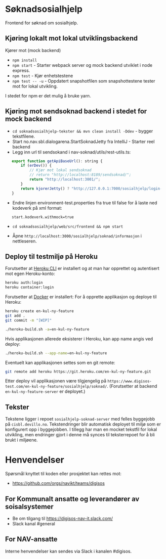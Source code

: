Søknadsosialhjelp
================

Frontend for søknad om sosialhjelp. 

## Kjøring lokalt mot lokal utviklingsbackend

Kjører mot (mock backend)

* `npm install` 
* `npm start` - Starter webpack server og mock backend utviklet i node express.
* `npm test` - Kjør enhetstestene
* `npm test -- -u` - Oppdatert snapshotfilen som snapshottestene tester mot for lokal utvikling. 

I stedet for npm er det mulig å bruke yarn.
 
 ## Kjøring mot sendsoknad backend i stedet for mock backend
 
 * `cd soknadsosialhjelp-tekster && mvn clean install -Ddev` - bygger tekstfilene.
 * Start no.nav.sbl.dialogarena.StartSoknadJetty fra IntelliJ - Starter reel backend
 * Legg inn url til sendsokand i nav-soknad/utils/rest-utils.ts:
 
 ```javascript
    export function getApiBaseUrl(): string {
        if (erDev()) {
        	// Kjør mot lokal sendsoknad
            // return "http://localhost:8189/sendsoknad/";
            return "http://localhost:3001/";
        }
        return kjorerJetty() ? "http://127.0.0.1:7000/sosialhjelp/login-api/soknad-api/" : "/sendsoknad/";
    }
 ```

 * Endre linjen environment-test.properties fra true til false for å laste ned kodeverk på xml format:
 ```
    start.kodeverk.withmock=true
 ```
 * `cd soknadsosialhjelp/web/src/frontend && npm start`

 * Åpne `http://localhost:3000/sosialhjelp/soknad/informasjon` i nettleseren.

 ## Deploy til testmiljø på Heroku

 Forutsetter at [Heroku CLI](https://devcenter.heroku.com/articles/heroku-cli) er installert og at man har opprettet
 og autentisert mot egen Heroku-konto:
 
 ```bash
 heroku auth:login
 heroku container:login
```

 Forutsetter at [Docker](https://docs.docker.com/docker-for-mac/install/) er installert:
 For å opprette applikasjon og deploye til Heroku:

 ```bash
 heroku create en-kul-ny-feature
 git add .
 git commit -m "[WIP]"

 ./heroku-build.sh -a=en-kul-ny-feature
 ```
  
 Hvis applikasjonen allerede eksisterer i Heroku, kan app name angis ved deploy:
 
 ```bash
 ./heroku-build.sh --app-name=en-kul-ny-feature
 ``` 
 
 Eventuelt kan applikasjonen settes som en git remote:
 
 ```bash
 git remote add heroku https://git.heroku.com/en-kul-ny-feature.git
 ```
 
 Etter deploy vil applikasjonen være tilgjengelig på `https://www.digisos-test.com/en-kul-ny-feature/sosialhjelp/soknad/`.
 (Forutsetter at backend `en-kul-ny-feature-server` er deployet.)
 
 ## Tekster
 
 Tekstene ligger i repoet `sosialhjelp-soknad-server` med felles byggejobb på `cisbl.devillo.no`. Tekstendringer blir automatisk
 deployet til miljø som er konfigurert opp i byggejobben. I tillegg har man en mocket tekstfil for lokal utvikling, men endringer
 gjort i denne må synces til teksterrepoet for å bli brukt i miljøene.
 
# Henvendelser

Spørsmål knyttet til koden eller prosjektet kan rettes mot:
* https://github.com/orgs/navikt/teams/digisos

## For Kommunalt ansatte og leverandører av soisalsystemer
* Be om tilgang til https://digisos-nav-it.slack.com/
* Slack kanal #general

## For NAV-ansatte

Interne henvendelser kan sendes via Slack i kanalen #digisos.
